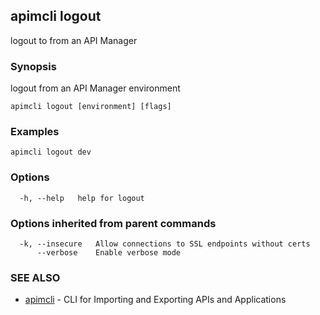 ## apimcli logout

logout to from an API Manager

### Synopsis


logout from an API Manager environment

```
apimcli logout [environment] [flags]
```

### Examples

```
apimcli logout dev
```

### Options

```
  -h, --help   help for logout
```

### Options inherited from parent commands

```
  -k, --insecure   Allow connections to SSL endpoints without certs
      --verbose    Enable verbose mode
```

### SEE ALSO
* [apimcli](apimcli.md)	 - CLI for Importing and Exporting APIs and Applications

